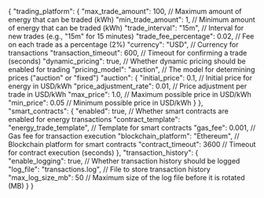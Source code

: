 {
    "trading_platform": {
        "max_trade_amount": 100,  // Maximum amount of energy that can be traded (kWh)
        "min_trade_amount": 1,    // Minimum amount of energy that can be traded (kWh)
        "trade_interval": "15m",  // Interval for new trades (e.g., "15m" for 15 minutes)
        "trade_fee_percentage": 0.02, // Fee on each trade as a percentage (2%)
        "currency": "USD",  // Currency for transactions
        "transaction_timeout": 600,  // Timeout for confirming a trade (seconds)
        "dynamic_pricing": true,  // Whether dynamic pricing should be enabled for trading
        "pricing_model": "auction",  // The model for determining prices ("auction" or "fixed")
        "auction": {
            "initial_price": 0.1, // Initial price for energy in USD/kWh
            "price_adjustment_rate": 0.01, // Price adjustment per trade in USD/kWh
            "max_price": 1.0, // Maximum possible price in USD/kWh
            "min_price": 0.05 // Minimum possible price in USD/kWh
        }
    },
    "smart_contracts": {
        "enabled": true,  // Whether smart contracts are enabled for energy transactions
        "contract_template": "energy_trade_template",  // Template for smart contracts
        "gas_fee": 0.001,  // Gas fee for transaction execution
        "blockchain_platform": "Ethereum",  // Blockchain platform for smart contracts
        "contract_timeout": 3600  // Timeout for contract execution (seconds)
    },
    "transaction_history": {
        "enable_logging": true,  // Whether transaction history should be logged
        "log_file": "transactions.log",  // File to store transaction history
        "max_log_size_mb": 50  // Maximum size of the log file before it is rotated (MB)
    }
}
